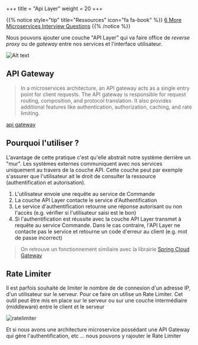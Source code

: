 +++
title = "Api Layer"
weight = 20
+++

{{% notice style="tip" title="Ressources" icon="fa fa-book" %}}
[6 More Microservices Interview Questions](https://blog.bytebytego.com/p/6-more-microservices-interview-questions)
{{% /notice %}}

Nous pouvons ajouter une couche "API Layer" qui va faire office de _reverse proxy_ ou de _gateway_ entre nos services et l'interface utilisateur.

![Alt text](../images/api_layer.png)

## API Gateway

> In a microservices architecture, an API gateway acts as a single entry point for client requests. The API gateway is responsible for request routing, composition, and protocol translation. It also provides additional features like authentication, authorization, caching, and rate limiting.

[api gateway](https://substackcdn.com/image/fetch/f_auto,q_auto:good,fl_progressive:steep/https%3A%2F%2Fsubstack-post-media.s3.amazonaws.com%2Fpublic%2Fimages%2F82be2aaf-c292-481e-b8d5-d47cbe9e64d7_1243x1600.png)

## Pourquoi l'utiliser ?

L'avantage de cette pratique c'est qu'elle abstrait notre système derrière un "mur". Les systèmes externes communiquent avec nos services uniquement au travers de la couche API. Cette couche peut par exemple s'assurer que l'utilisateur ait le droit de consulter la ressource (authentification et autorisation).

1. L'utilisateur envoie une requête au service de Commande
2. La couche API Layer contacte le service d'Authentification
3. Le service d'authentification retourne une réponse autorisant ou non l'accès (e.g. vérifier si l'utilisateur saisi est le bon)
4. Si l'authentification est réussite avec la couche API Layer transmet à requête au service Commande. Dans le cas contraire, l'API Layer ne contacte pas le service et retourne un code d'erreur au client (e.g. mot de passe incorrect)

> On retrouve un fonctionnement similaire avec la librairie [Spring Cloud Gateway](https://spring.io/blog/2019/08/16/securing-services-with-spring-cloud-gateway)

## Rate Limiter

Il est parfois souhaité de limiter le nombre de de connexion d'un adresse IP, d'un utilisateur sur le serveur. Pour ce faire on utilise un Rate Limiter. Cet outil peut être mis en place sur le serveur ou sur une couche intermédiaire (middleware) entre le client et le serveur

![ratelimiter](../images/ratelimiter.png)

Et si nous avons une architecture microservice possédant une API Gateway qui gère l'authentification, etc ... nous pouvons y rajouter le Rate Limiter

